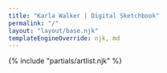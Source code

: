 ```yaml
---
title: "Karla Walker | Digital Sketchbook"
permalink: "/"
layout: "layout/base.njk"
templateEngineOverride: njk, md
---
```


{% include "partials/artlist.njk" %}
